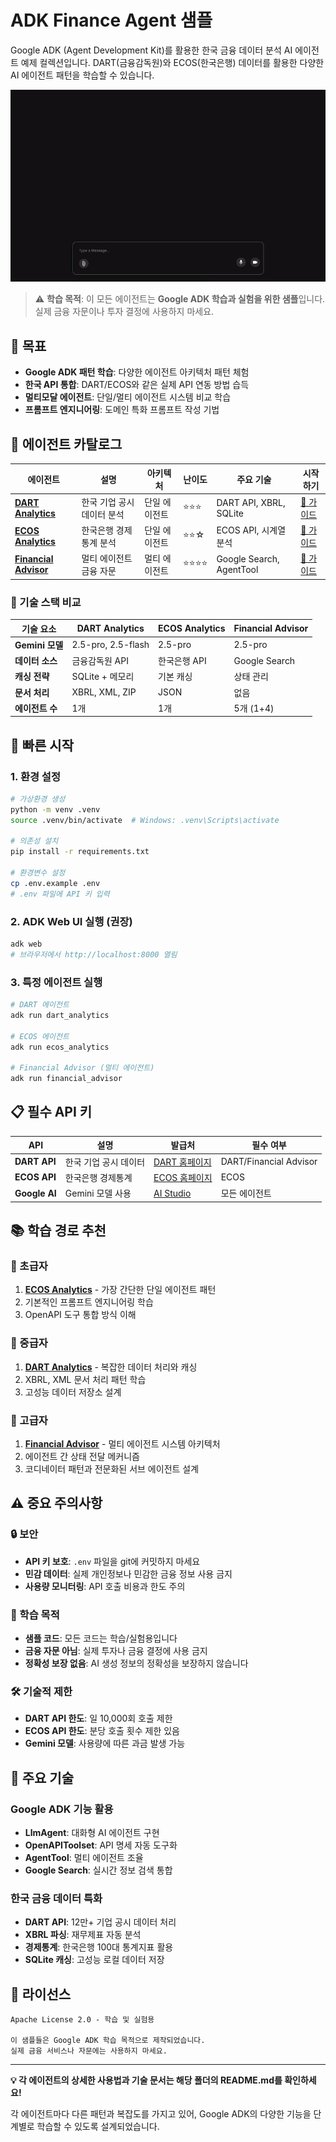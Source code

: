 # ADK Finance Agent 샘플

Google ADK (Agent Development Kit)를 활용한 한국 금융 데이터 분석 AI 에이전트 예제 컬렉션입니다. DART(금융감독원)와 ECOS(한국은행) 데이터를 활용한 다양한 AI 에이전트 패턴을 학습할 수 있습니다.

![Demo](./assets/dart_demo.gif)

> ⚠️ **학습 목적**: 이 모든 에이전트는 **Google ADK 학습과 실험을 위한 샘플**입니다. 실제 금융 자문이나 투자 결정에 사용하지 마세요.

## 🎯 목표

- **Google ADK 패턴 학습**: 다양한 에이전트 아키텍처 패턴 체험
- **한국 API 통합**: DART/ECOS와 같은 실제 API 연동 방법 습득  
- **멀티모달 에이전트**: 단일/멀티 에이전트 시스템 비교 학습
- **프롬프트 엔지니어링**: 도메인 특화 프롬프트 작성 기법

## 🤖 에이전트 카탈로그

| 에이전트 | 설명 | 아키텍처 | 난이도 | 주요 기술 | 시작하기 |
|----------|------|----------|--------|-----------|----------|
| **[DART Analytics](./dart_analytics/)** | 한국 기업 공시 데이터 분석 | 단일 에이전트 | ⭐⭐⭐ | DART API, XBRL, SQLite | [📖 가이드](./dart_analytics/README.md) |
| **[ECOS Analytics](./ecos_analytics/)** | 한국은행 경제통계 분석 | 단일 에이전트 | ⭐⭐☆ | ECOS API, 시계열 분석 | [📖 가이드](./ecos_analytics/README.md) |
| **[Financial Advisor](./financial_advisor/)** | 멀티 에이전트 금융 자문 | 멀티 에이전트 | ⭐⭐⭐⭐ | Google Search, AgentTool | [📖 가이드](./financial_advisor/README.md) |

### 🔧 기술 스택 비교

| 기술 요소 | DART Analytics | ECOS Analytics | Financial Advisor |
|-----------|----------------|----------------|-------------------|
| **Gemini 모델** | 2.5-pro, 2.5-flash | 2.5-pro | 2.5-pro |
| **데이터 소스** | 금융감독원 API | 한국은행 API | Google Search |
| **캐싱 전략** | SQLite + 메모리 | 기본 캐싱 | 상태 관리 |
| **문서 처리** | XBRL, XML, ZIP | JSON | 없음 |
| **에이전트 수** | 1개 | 1개 | 5개 (1+4) |

## 🚀 빠른 시작

### 1. 환경 설정
```bash
# 가상환경 생성
python -m venv .venv
source .venv/bin/activate  # Windows: .venv\Scripts\activate

# 의존성 설치
pip install -r requirements.txt

# 환경변수 설정
cp .env.example .env
# .env 파일에 API 키 입력
```

### 2. ADK Web UI 실행 (권장)
```bash
adk web
# 브라우저에서 http://localhost:8000 열림
```

### 3. 특정 에이전트 실행
```bash
# DART 에이전트
adk run dart_analytics

# ECOS 에이전트  
adk run ecos_analytics

# Financial Advisor (멀티 에이전트)
adk run financial_advisor
```

## 📋 필수 API 키

| API | 설명 | 발급처 | 필수 여부 |
|-----|------|--------|-----------|
| **DART API** | 한국 기업 공시 데이터 | [DART 홈페이지](https://opendart.fss.or.kr) | DART/Financial Advisor |
| **ECOS API** | 한국은행 경제통계 | [ECOS 홈페이지](https://ecos.bok.or.kr) | ECOS |
| **Google AI** | Gemini 모델 사용 | [AI Studio](https://aistudio.google.com) | 모든 에이전트 |

## 📚 학습 경로 추천

### 🥉 초급자
1. **[ECOS Analytics](./ecos_analytics/)** - 가장 간단한 단일 에이전트 패턴
2. 기본적인 프롬프트 엔지니어링 학습
3. OpenAPI 도구 통합 방식 이해

### 🥈 중급자  
1. **[DART Analytics](./dart_analytics/)** - 복잡한 데이터 처리와 캐싱
2. XBRL, XML 문서 처리 패턴 학습
3. 고성능 데이터 저장소 설계

### 🥇 고급자
1. **[Financial Advisor](./financial_advisor/)** - 멀티 에이전트 시스템 아키텍처
2. 에이전트 간 상태 전달 메커니즘
3. 코디네이터 패턴과 전문화된 서브 에이전트 설계

## ⚠️ 중요 주의사항

### 🔒 보안
- **API 키 보호**: `.env` 파일을 git에 커밋하지 마세요
- **민감 데이터**: 실제 개인정보나 민감한 금융 정보 사용 금지
- **사용량 모니터링**: API 호출 비용과 한도 주의

### 📖 학습 목적
- **샘플 코드**: 모든 코드는 학습/실험용입니다  
- **금융 자문 아님**: 실제 투자나 금융 결정에 사용 금지
- **정확성 보장 없음**: AI 생성 정보의 정확성을 보장하지 않습니다

### 🛠️ 기술적 제한
- **DART API 한도**: 일 10,000회 호출 제한
- **ECOS API 한도**: 분당 호출 횟수 제한 있음
- **Gemini 모델**: 사용량에 따른 과금 발생 가능

## 🔧 주요 기술

### Google ADK 기능 활용
- **LlmAgent**: 대화형 AI 에이전트 구현
- **OpenAPIToolset**: API 명세 자동 도구화
- **AgentTool**: 멀티 에이전트 조율
- **Google Search**: 실시간 정보 검색 통합

### 한국 금융 데이터 특화
- **DART API**: 12만+ 기업 공시 데이터 처리
- **XBRL 파싱**: 재무제표 자동 분석
- **경제통계**: 한국은행 100대 통계지표 활용
- **SQLite 캐싱**: 고성능 로컬 데이터 저장

## 📄 라이선스

```
Apache License 2.0 - 학습 및 실험용

이 샘플들은 Google ADK 학습 목적으로 제작되었습니다.
실제 금융 서비스나 자문에는 사용하지 마세요.
```

---

**💡 각 에이전트의 상세한 사용법과 기술 문서는 해당 폴더의 README.md를 확인하세요!**

각 에이전트마다 다른 패턴과 복잡도를 가지고 있어, Google ADK의 다양한 기능을 단계별로 학습할 수 있도록 설계되었습니다.